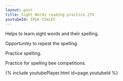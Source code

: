 ```yaml
---
layout: post
title: Sight Words reading practice 274
youtubeId: IPpk-Y3kLEY
---
```

 
 
Helps to learn sight words and their spelling.

Opportunitiy to repeat the spelling. 

Practice spelling. 
 
Practice for spelling bee competitions. 
 
{% include youtubePlayer.html id=page.youtubeId %}
 
 
